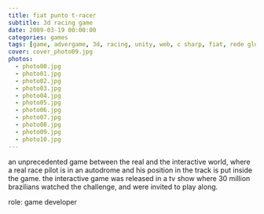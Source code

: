 ```yaml
---
title: fiat punto t-racer
subtitle: 3d racing game
date: 2009-03-19 00:00:00
categories: games
tags: [game, advergame, 3d, racing, unity, web, c sharp, fiat, rede globo]
cover: cover_photo09.jpg
photos:
  - photo00.jpg
  - photo01.jpg
  - photo02.jpg
  - photo03.jpg
  - photo04.jpg
  - photo05.jpg
  - photo06.jpg
  - photo07.jpg
  - photo08.jpg
  - photo09.jpg
  - photo10.jpg
---
```

an unprecedented game between the real and the interactive world, where a real race pilot is in an autodrome and his position in the track is put inside the game. the interactive game was released in a tv show where 30 million brazilians watched the challenge, and were invited to play along.

role: game developer

<!-- {% vimeo 5955635 %} -->
